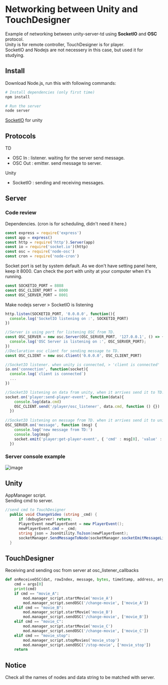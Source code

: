# Networking between Unity and TouchDesigner

Example of networking between unity-server-td using **SocketIO** and **OSC** protocol.  
Unity is for remote controller, TouchDesigner is for player.  
SocketIO and Nodejs are not necessery in this case, but used it for studying.

## Install 

Download Node.js, run this with following commands:  
```sh
# Install dependencies (only first time)
npm install

# Run the server
node server
```

[SocketIO](https://github.com/socketio/socket.io-protocol) for unity

## Protocols

TD  
- OSC In : listener. waiting for the server send message.  
- OSC Out : emitter. send message to server.

Unity
- SocketIO : sending and receiving messages.

## Server

### Code review

Dependencies. (cron is for scheduling, didn't need it here.)  
```js
const express = require('express')
const app = express()
const http = require('http').Server(app)
const io = require('socket.io')(http)
const osc = require('node-osc')
const cron = require('node-cron')
```  

Socket port is set by system default. As we don't have setting panel here, keep it 8000. Can check the port with unity at your computer when it's running.  
```js
const SOCKETIO_PORT = 8888
const OSC_CLIENT_PORT = 8000
const OSC_SERVER_PORT = 8001
```

Make nodejs server > SocketIO is listening  
```js
http.listen(SOCKETIO_PORT, '0.0.0.0', function(){
  console.log('SocketIO listening on :', SOCKETIO_PORT)
})

//Server is using port for listening OSC from TD.  
const OSC_SERVER = new osc.Server(OSC_SERVER_PORT, '127.0.0.1', () => {
  console.log('OSC Server is listening on :', OSC_SERVER_PORT);
})
//Declaration osc client for sending message to TD.  
const OSC_CLIENT = new osc.Client('0.0.0.0', OSC_CLIENT_PORT)

//SocketIO listener. when unity is connected, > 'client is connected' 
io.on('connection', function(socket){
  console.log(`client is connected`)
  ...
})

//SocketIO listening on data from unity, when it arrives send it to TD.
socket.on('player:send-player-event', function(data){
    console.log(data.cmd)
    OSC_CLIENT.send('/player/osc_listener', data.cmd, function () {})
  })
  
//SocketIO listening on message from TD. when it arrives send it to unity.
OSC_SERVER.on('message', function (msg) {
    console.log('new message from TD:')
    console.log(msg)
    socket.emit('player:get-player-event', { 'cmd' : msg[0], 'value' : msg[1] })
  })
``` 
### Server console example 

![image](https://user-images.githubusercontent.com/64575677/139779206-146a2ceb-a4cc-4b48-a4b8-a551af3e64ef.png)

## Unity

AppManager script.  
Sending cmd to server.
```c#
//send cmd to TouchDesigner
  public void ChangeVideo (string _cmd) {
      if (debugServer) return;
      PlayerEvent newPlayerEvent = new PlayerEvent();
      newPlayerEvent.cmd = _cmd;
      string json = JsonUtility.ToJson(newPlayerEvent);
      socketManager.SendMessageToNode(socketManager.socketEmitMessageList.playerMessage, json);
  }
```
## TouchDesigner

Receiving and sending osc from server at osc_listener_callbacks  
```python
def onReceiveOSC(dat, rowIndex, message, bytes, timeStamp, address, args, peer):
	cmd = args[0]
	print(cmd)
	if cmd == "movie_A":
		mod.manager_script.startMovie('movie_A')
		mod.manager_script.sendOSC('/change-movie', ['movie_A'])
	elif cmd == "movie_B":
		mod.manager_script.startMovie('movie_B')
		mod.manager_script.sendOSC('/change-movie', ['movie_B'])
	elif cmd == "movie_C":
		mod.manager_script.startMovie('movie_C')
		mod.manager_script.sendOSC('/change-movie', ['movie_C'])
	elif cmd == "movie_stop":
		mod.manager_script.stopMovies('movie_stop')
		mod.manager_script.sendOSC('/stop-movie', ['movie_stop'])
	return
```

## Notice

Check all the names of nodes and data string to be matched with server.





